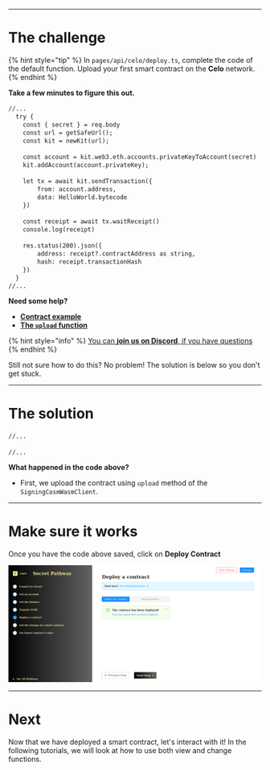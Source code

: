 

----------------------------------

# The challenge

{% hint style="tip" %}
In `pages/api/celo/deploy.ts`, complete the code of the default function. Upload your first smart contract on the **Celo** network.
{% endhint %}

**Take a few minutes to figure this out.**

```tsx
//...
  try {
    const { secret } = req.body
    const url = getSafeUrl();
    const kit = newKit(url);

    const account = kit.web3.eth.accounts.privateKeyToAccount(secret)
    kit.addAccount(account.privateKey);

    let tx = await kit.sendTransaction({
        from: account.address,
        data: HelloWorld.bytecode
    })

    const receipt = await tx.waitReceipt()
    console.log(receipt)

    res.status(200).json({
        address: receipt?.contractAddress as string,
        hash: receipt.transactionHash
    })
  }
//...
```

**Need some help?**
* [**Contract example**](https://github.com/enigmampc/SecretJS-Templates/tree/master/5_contracts)  
* [**The `upload` function**](https://github.com/enigmampc/SecretNetwork/blob/7adccb9a09579a564fc90173cc9509d88c46d114/cosmwasm-js/packages/sdk/src/signingcosmwasmclient.ts#L208)  

{% hint style="info" %}
[You can **join us on Discord**, if you have questions](https://discord.gg/fszyM7K)
{% endhint %}

Still not sure how to do this? No problem! The solution is below so you don't get stuck.

----------------------------------

# The solution

```tsx
//...

//...
```

**What happened in the code above?**
* First, we upload the contract using `upload` method of the `SigningCosmWasmClient`.

----------------------------------

# Make sure it works

Once you have the code above saved, click on **Deploy Contract**

![](../../../.gitbook/assets/pathways/secret/secret-deploy.png)

----------------------------------

# Next

Now that we have deployed a smart contract, let's interact with it! In the following tutorials, we will look at how to use both view and change functions.
